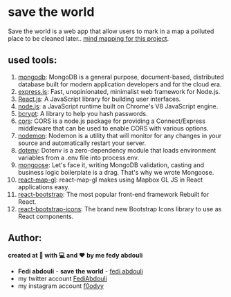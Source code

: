 # save the world

Save the world is a web app that allow users to mark in a map a polluted place to be cleaned later.. [mind mapping for this project](https://miro.com/app/board/o9J_kl_YR4I=/).
## used tools:

1. [mongodb](https://www.mongodb.com/): MongoDB is a general purpose, document-based, distributed database built for modern application developers and for the cloud era.
2. [express.js](https://expressjs.com/): Fast, unopinionated, minimalist web framework for Node.js.
3. [React.js](https://reactjs.org/): A JavaScript library for building user interfaces.
4. [node.js](https://nodejs.org/en/): a JavaScript runtime built on Chrome's V8 JavaScript engine.
5. [bcrypt](https://www.npmjs.com/package/bcrypt): A library to help you hash passwords.
6. [cors](https://www.npmjs.com/package/cors): CORS is a node.js package for providing a Connect/Express middleware that can be used to enable CORS with various options.
7. [nodemon](https://nodemon.io/): Nodemon is a utility that will monitor for any changes in your source and automatically restart your server.
8. [dotenv](https://www.npmjs.com/package/dotenv): Dotenv is a zero-dependency module that loads environment variables from a .env file into process.env.
9. [mongoose](https://mongoosejs.com/): Let's face it, writing MongoDB validation, casting and business logic boilerplate is a drag. That's why we wrote Mongoose.
10. [react-map-gl](https://visgl.github.io/react-map-gl/): react-map-gl makes using Mapbox GL JS in React applications easy.
11. [react-bootstrap](https://react-bootstrap.github.io/): The most popular front-end framework Rebuilt for React.
12. [react-bootstrap-icons](https://www.npmjs.com/package/react-bootstrap-icons): The brand new Bootstrap Icons library to use as React components.

## Author:
**created at 🌙 with 💻 and ❤ by me fedy abdouli**
* **Fedi abdouli** - **save the world** - [fedi abdouli](https://github.com/cs-fedy)
* my twitter account [FediAbdouli](https://www.twitter.com/FediAbdouli)
* my instagram account [f0odyy](https://www.instagram.com/f0odyy) 